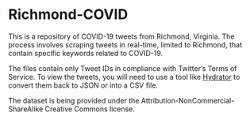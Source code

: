 # Richmond-COVID

This is a repository of COVID-19 tweets from Richmond, Virginia. The process involves scraping tweets in real-time, limited to Richmond, that contain specific keywords related to COVID-19. 

The files contain only Tweet IDs in compliance with Twitter’s Terms of Service. To view the tweets, you will need to use a tool like [Hydrator](https://github.com/DocNow/hydrator) to convert them back to JSON or into a CSV file. 

The dataset is being provided under the Attribution-NonCommercial-ShareAlike Creative Commons license. 

